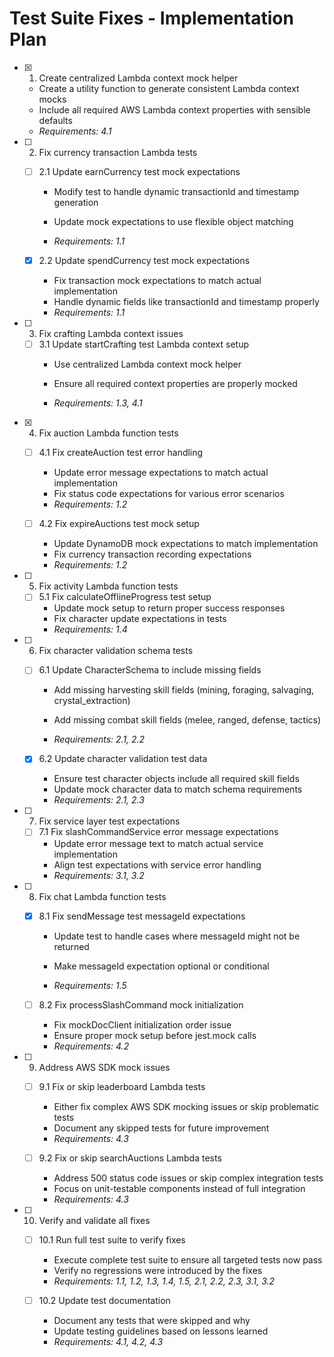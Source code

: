 # Test Suite Fixes - Implementation Plan

- [x] 1. Create centralized Lambda context mock helper


  - Create a utility function to generate consistent Lambda context mocks
  - Include all required AWS Lambda context properties with sensible defaults
  - _Requirements: 4.1_





- [ ] 2. Fix currency transaction Lambda tests
  - [ ] 2.1 Update earnCurrency test mock expectations
    - Modify test to handle dynamic transactionId and timestamp generation


    - Update mock expectations to use flexible object matching
    - _Requirements: 1.1_


  
  - [x] 2.2 Update spendCurrency test mock expectations




    - Fix transaction mock expectations to match actual implementation
    - Handle dynamic fields like transactionId and timestamp properly
    - _Requirements: 1.1_



- [ ] 3. Fix crafting Lambda context issues
  - [ ] 3.1 Update startCrafting test Lambda context setup
    - Use centralized Lambda context mock helper


    - Ensure all required context properties are properly mocked
    - _Requirements: 1.3, 4.1_

- [x] 4. Fix auction Lambda function tests


  - [ ] 4.1 Fix createAuction test error handling
    - Update error message expectations to match actual implementation
    - Fix status code expectations for various error scenarios
    - _Requirements: 1.2_
  
  - [ ] 4.2 Fix expireAuctions test mock setup
    - Update DynamoDB mock expectations to match implementation
    - Fix currency transaction recording expectations
    - _Requirements: 1.2_





- [ ] 5. Fix activity Lambda function tests
  - [ ] 5.1 Fix calculateOfflineProgress test setup
    - Update mock setup to return proper success responses
    - Fix character update expectations in tests
    - _Requirements: 1.4_

- [ ] 6. Fix character validation schema tests
  - [ ] 6.1 Update CharacterSchema to include missing fields
    - Add missing harvesting skill fields (mining, foraging, salvaging, crystal_extraction)


    - Add missing combat skill fields (melee, ranged, defense, tactics)
    - _Requirements: 2.1, 2.2_
  
  - [x] 6.2 Update character validation test data


    - Ensure test character objects include all required skill fields
    - Update mock character data to match schema requirements
    - _Requirements: 2.1, 2.3_



- [ ] 7. Fix service layer test expectations
  - [ ] 7.1 Fix slashCommandService error message expectations
    - Update error message text to match actual service implementation
    - Align test expectations with service error handling
    - _Requirements: 3.1, 3.2_



- [ ] 8. Fix chat Lambda function tests
  - [x] 8.1 Fix sendMessage test messageId expectations


    - Update test to handle cases where messageId might not be returned
    - Make messageId expectation optional or conditional


    - _Requirements: 1.5_
  
  - [ ] 8.2 Fix processSlashCommand mock initialization



    - Fix mockDocClient initialization order issue
    - Ensure proper mock setup before jest.mock calls
    - _Requirements: 4.2_

- [ ] 9. Address AWS SDK mock issues
  - [ ] 9.1 Fix or skip leaderboard Lambda tests
    - Either fix complex AWS SDK mocking issues or skip problematic tests
    - Document any skipped tests for future improvement
    - _Requirements: 4.3_
  
  - [ ] 9.2 Fix or skip searchAuctions Lambda tests
    - Address 500 status code issues or skip complex integration tests
    - Focus on unit-testable components instead of full integration
    - _Requirements: 4.3_

- [ ] 10. Verify and validate all fixes
  - [ ] 10.1 Run full test suite to verify fixes
    - Execute complete test suite to ensure all targeted tests now pass
    - Verify no regressions were introduced by the fixes
    - _Requirements: 1.1, 1.2, 1.3, 1.4, 1.5, 2.1, 2.2, 2.3, 3.1, 3.2_
  
  - [ ] 10.2 Update test documentation
    - Document any tests that were skipped and why
    - Update testing guidelines based on lessons learned
    - _Requirements: 4.1, 4.2, 4.3_